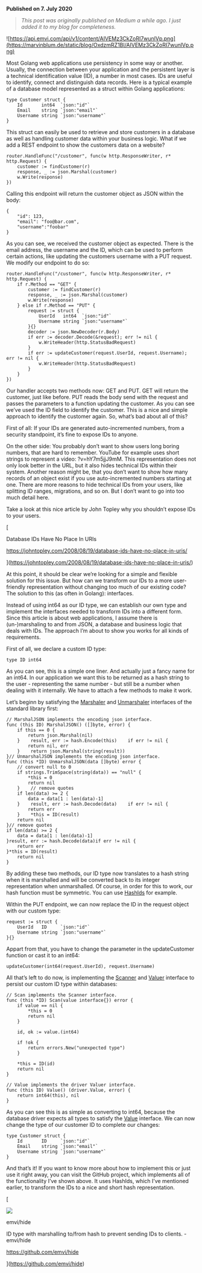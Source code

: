 **Published on 7. July 2020**

> _This post was originally published on Medium a while ago. I just added it to my blog for completeness._

![https://api.emvi.com/api/v1/content/AIVEMz3CkZoRI7wunlVp.png](https://marvinblum.de/static/blog/OxdzmRZ1Bl/AIVEMz3CkZoRI7wunlVp.png)

Most Golang web applications use persistency in some way or another. Usually, the connection between your application and the persistent layer is a technical identification value (ID), a number in most cases. IDs are useful to identify, connect and distinguish data records. Here is a typical example of a database model represented as a struct within Golang applications:

```
type Customer struct {
    Id       int64  `json:"id"`
    Email    string `json:"email"`
    Username string `json:"username"`
}
```


This struct can easily be used to retrieve and store customers in a database as well as handling customer data within your business logic. What if we add a REST endpoint to show the customers data on a website?

```
router.HandleFunc("/customer", func(w http.ResponseWriter, r* http.Request) {
    customer := findCustomer(r)
    response, _ := json.Marshal(customer)
    w.Write(response)
})
```


Calling this endpoint will return the customer object as JSON within the body:

```
{
    "id": 123,
    "email": "foo@bar.com",
    "username":"foobar"
}
```


As you can see, we received the customer object as expected. There is the email address, the username and the ID, which can be used to perform certain actions, like updating the customers username with a PUT request. We modify our endpoint to do so:

```
router.HandleFunc("/customer", func(w http.ResponseWriter, r* http.Request) {
    if r.Method == "GET" {
        customer := findCustomer(r)
        response, _ := json.Marshal(customer)
        w.Write(response)
    } else if r.Method == "PUT" {
        request := struct {
            UserId   int64  `json:"id"`
            Username string `json:"username"`
        }{}
        decoder := json.NewDecoder(r.Body)
        if err := decoder.Decode(&request); err != nil {
            w.WriteHeader(http.StatusBadRequest)
        }
        if err := updateCustomer(request.UserId, request.Username); err != nil {
            w.WriteHeader(http.StatusBadRequest)
        }
    }
})
```


Our handler accepts two methods now: GET and PUT. GET will return the customer, just like before. PUT reads the body send with the request and passes the parameters to a function updating the customer. As you can see we’ve used the ID field to identify the customer. This is a nice and simple approach to identify the customer again. So, what’s bad about all of this?

First of all: If your IDs are generated auto-incremented numbers, from a security standpoint, it’s fine to expose IDs to anyone.

On the other side: You probably don’t want to show users long boring numbers, that are hard to remember. YouTube for example uses short strings to represent a video: ?v=hY7m5jjJ9mM. This representation does not only look better in the URL, but it also hides technical IDs within their system. Another reason might be, that you don’t want to show how many records of an object exist if you use auto-incremented numbers starting at one. There are more reasons to hide technical IDs from your users, like splitting ID ranges, migrations, and so on. But I don’t want to go into too much detail here.

Take a look at this nice article by John Topley why you shouldn’t expose IDs to your users.

[

Database IDs Have No Place In URIs

https://johntopley.com/2008/08/19/database-ids-have-no-place-in-uris/



](https://johntopley.com/2008/08/19/database-ids-have-no-place-in-uris/)

At this point, it should be clear we’re looking for a simple and flexible solution for this issue. But how can we transform our IDs to a more user-friendly representation without changing too much of our existing code? The solution to this (as often in Golang): interfaces.

Instead of using int64 as our ID type, we can establish our own type and implement the interfaces needed to transform IDs into a different form. Since this article is about web applications, I assume there is (un-)marshaling to and from JSON, a database and business logic that deals with IDs. The approach I’m about to show you works for all kinds of requirements.

First of all, we declare a custom ID type:

```
type ID int64
```


As you can see, this is a simple one liner. And actually just a fancy name for an int64. In our application we want this to be returned as a hash string to the user - representing the same number - but still be a number when dealing with it internally. We have to attach a few methods to make it work.

Let’s beginn by satisfying the [Marshaler](https://golang.org/pkg/encoding/json/#Marshaler) and [Unmarshaler](https://golang.org/pkg/encoding/json/#Unmarshaler) interfaces of the standard library first:

```
// MarshalJSON implements the encoding json interface.
func (this ID) MarshalJSON() ([]byte, error) {
    if this == 0 {
        return json.Marshal(nil)
    }    result, err := hash.Encode(this)    if err != nil {
        return nil, err
    }    return json.Marshal(string(result))
}// UnmarshalJSON implements the encoding json interface.
func (this *ID) UnmarshalJSON(data []byte) error {
    // convert null to 0
    if strings.TrimSpace(string(data)) == "null" {
        *this = 0
        return nil
    }    // remove quotes
    if len(data) >= 2 {
        data = data[1 : len(data)-1]
    }    result, err := hash.Decode(data)    if err != nil {
        return err
    }    *this = ID(result)
    return nil
}// remove quotes
if len(data) >= 2 {
    data = data[1 : len(data)-1]
}result, err := hash.Decode(data)if err != nil {
    return err
}*this = ID(result)
    return nil
}
```


By adding these two methods, our ID type now translates to a hash string when it is marshalled and will be converted back to its integer representation when unmarshalled. Of course, in order for this to work, our hash function must be symmetric. You can use [HashIds](https://github.com/speps/go-hashids) for example.

Within the PUT endpoint, we can now replace the ID in the request object with our custom type:

```
request := struct {
    UserId   ID     `json:"id"`
    Username string `json:"username"`
}{}
```


Appart from that, you have to change the parameter in the updateCustomer function or cast it to an int64:

```
updateCustomer(int64(request.UserId), request.Username)
```


All that’s left to do now, is implementing the [Scanner](https://golang.org/pkg/database/sql/#Scanner) and [Valuer](https://golang.org/pkg/database/sql/driver/#Valuer) interface to persist our custom ID type within databases:

```
// Scan implements the Scanner interface.
func (this *ID) Scan(value interface{}) error {
	if value == nil {
		*this = 0
		return nil
	}

	id, ok := value.(int64)

	if !ok {
		return errors.New("unexpected type")
	}

	*this = ID(id)
	return nil
}

// Value implements the driver Valuer interface.
func (this ID) Value() (driver.Value, error) {
	return int64(this), nil
}
```


As you can see this is as simple as converting to int64, because the database driver expects all types to satisfy the [Value](https://golang.org/pkg/database/sql/driver/#Value) interface. We can now change the type of our customer ID to complete our changes:

```
type Customer struct {
    Id       ID     `json:"id"`
    Email    string `json:"email"`
    Username string `json:"username"`
}
```


And that’s it! If you want to know more about how to implement this or just use it right away, you can visit the GitHub project, which implements all of the functionality I’ve shown above. It uses HashIds, which I’ve mentioned earlier, to transform the IDs to a nice and short hash representation.

[

![](https://avatars0.githubusercontent.com/u/33937375?s=400&v=4)

emvi/hide

ID type with marshalling to/from hash to prevent sending IDs to clients. - emvi/hide

https://github.com/emvi/hide



](https://github.com/emvi/hide)
